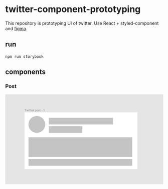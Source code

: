 # twitter-component-prototyping
This repository is prototyping UI of twitter.
Use React + styled-component and [figma](https://www.figma.com).

## run
```
npm run storybook
```

## components

### Post
![post](./screenshots/post.png)

